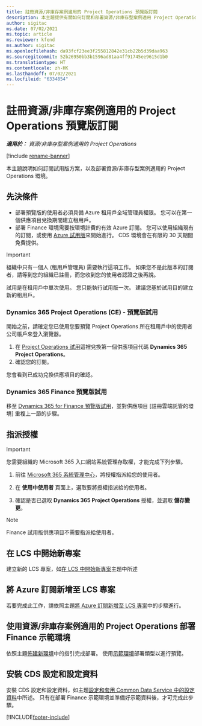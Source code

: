 ```yaml
---
title: 註冊資源/非庫存案例適用的 Project Operations 預覽版訂閱
description: 本主題提供有關如何訂閱和部署資源/非庫存型案例適用 Project Operations 的資訊。
author: sigitac
ms.date: 07/02/2021
ms.topic: article
ms.reviewer: kfend
ms.author: sigitac
ms.openlocfilehash: da93fcf23ee3f255812842e31cb22b5d39daa963
ms.sourcegitcommit: 52b26950bb3b1596ad81aa4ff91745ee9615d1b0
ms.translationtype: HT
ms.contentlocale: zh-HK
ms.lasthandoff: 07/02/2021
ms.locfileid: "6334854"
---
```

# <a name="sign-up-for-project-operations-preview-subscriptions-for-resource-non-stocked-scenarios"></a>註冊資源/非庫存案例適用的 Project Operations 預覽版訂閱

_**適用於：** 資源/非庫存型案例適用的 Project Operations_

[!include [rename-banner](~/includes/cc-data-platform-banner.md)]

本主題說明如何訂閱試用版方案，以及部署資源/非庫存型案例適用的 Project Operations 環境。

## <a name="prerequisites"></a>先決條件
- 部署預覽版的使用者必須具備 Azure 租用戶全域管理員權限。 您可以在第一個供應項目兌換期間建立租用戶。 
- 部署 Finance 環境需要按環境計費的有效 Azure 訂閱。 您可以使用組織現有的訂閱，或使用 [Azure 試用版](https://azure.microsoft.com/en-us/free/)來開始進行。 CDS 環境會在有限的 30 天期間免費提供。

> [!IMPORTANT]
> 組織中只有一個人 (租用戶管理員) 需要執行這項工作。 如果您不是此版本的訂閱者，請等到您的組織已註冊，而您收到您的使用者認證之後再說。
> 
> 試用是在租用戶中單次使用。 您只能執行試用版一次。 建議您基於試用目的建立新的租用戶。


### <a name="dynamics-365-project-operations-ce---preview-trial"></a>Dynamics 365 Project Operations (CE) - 預覽版試用 

開始之前，請確定您已使用您要預覽 Project Operations 所在租用戶中的使用者公司帳戶來登入瀏覽器。

1. 在 [Project Operations 試用](https://aka.ms/try-po)這裡兌換第一個供應項目代碼 **Dynamics 365 Project Operations**。
2. 確認您的訂閱。

  您會看到已成功兌換供應項目的確認。

### <a name="dynamics-365-finance-preview-trial"></a>Dynamics 365 Finance 預覽版試用

移至 [Dynamics 365 for Finance 預覽版試用](https://aka.ms/trypoche)，並對供應項目 [註冊雲端託管的環境] 重複上一節的步驟。  

## <a name="assign-licenses"></a>指派授權

> [!IMPORTANT]
> 您需要組織的 Microsoft 365 入口網站系統管理存取權，才能完成下列步驟。

1. 前往 [Microsoft 365 系統管理中心](https://portal.office.com/)，將授權指派給您的使用者。

2. 在 **使用中使用者** 頁面上，選取要將授權指派給的使用者。

3. 確認是否已選取 **Dynamics 365 Project Operations** 授權，並選取 **儲存變更**。

> [!NOTE]
> Finance 試用版供應項目不需要指派給使用者。

## <a name="start-a-new-project-in-lcs"></a>在 LCS 中開始新專案

建立新的 LCS 專案，如[在 LCS 中開始新專案](create-lcs-project.md)主題中所述

## <a name="add-an-azure-subscription-to-an-lcs-project"></a>將 Azure 訂閱新增至 LCS 專案

若要完成此工作，請依照主題[將 Azure 訂閱新增至 LCS 專案](resource-add-azure-subscription-lcs-project.md)中的步驟進行。

## <a name="deploy-finance-demo-environment-with-project-operations-for-resourcenon-stocked-scenarios"></a>使用資源/非庫存案例適用的 Project Operations 部署 Finance 示範環境

依照主題[佈建新環境](resource-provision-new-environment.md)中的指引完成部署。 使用[示範環境](/dynamics365/fin-ops-core/dev-itpro/deployment/deploy-demo-environment)部署類型以進行預覽。 

## <a name="install-cds-setup-and-configuration-data"></a>安裝 CDS 設定和設定資料

安裝 CDS 設定和設定資料，如主題[設定和套用 Common Data Service 中的設定資料](resource-apply-pro-setup-config-data.md)中所述。
只有在部署 Finance 示範環境並準備好示範資料後，才可完成此步驟。


[!INCLUDE[footer-include](../includes/footer-banner.md)]
